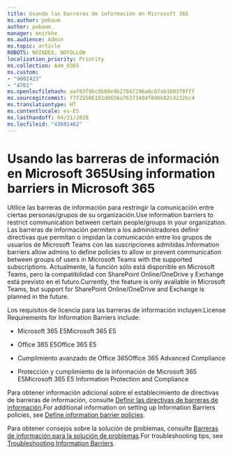 ```yaml
---
title: Usando las barreras de información en Microsoft 365
ms.author: pebaum
author: pebaum
manager: mnirkhe
ms.audience: Admin
ms.topic: article
ROBOTS: NOINDEX, NOFOLLOW
localization_priority: Priority
ms.collection: Adm_O365
ms.custom:
- "9002423"
- "4701"
ms.openlocfilehash: aaf03f9bc9b09e9b27847296a8c87ab1603f8fff
ms.sourcegitcommit: f7f25506191d0656a7637340df806b82c4232bc4
ms.translationtype: HT
ms.contentlocale: es-ES
ms.lasthandoff: 04/21/2020
ms.locfileid: "43601462"
---
```

# <a name="using-information-barriers-in-microsoft-365"></a><span data-ttu-id="131b0-102">Usando las barreras de información en Microsoft 365</span><span class="sxs-lookup"><span data-stu-id="131b0-102">Using information barriers in Microsoft 365</span></span>

<span data-ttu-id="131b0-103">Utilice las barreras de información para restringir la comunicación entre ciertas personas/grupos de su organización.</span><span class="sxs-lookup"><span data-stu-id="131b0-103">Use information barriers to restrict communication between certain people/groups in your organization.</span></span> <span data-ttu-id="131b0-104">Las barreras de información permiten a los administradores definir directivas que permitan o impidan la comunicación entre los grupos de usuarios de Microsoft Teams con las suscripciones admitidas.</span><span class="sxs-lookup"><span data-stu-id="131b0-104">Information barriers allow admins to define policies to allow or prevent communication between groups of users in Microsoft Teams with the supported subscriptions.</span></span>  <span data-ttu-id="131b0-105">Actualmente, la función sólo está disponible en Microsoft Teams, pero la compatibilidad con SharePoint Online/OneDrive y Exchange está previsto en el futuro.</span><span class="sxs-lookup"><span data-stu-id="131b0-105">Currently, the feature is only available in Microsoft Teams, but support for SharePoint Online/OneDrive and Exchange is planned in the future.</span></span>

<span data-ttu-id="131b0-106">Los requisitos de licencia para las barreras de información incluyen:</span><span class="sxs-lookup"><span data-stu-id="131b0-106">License Requirements for Information Barriers include:</span></span>

- <span data-ttu-id="131b0-107">Microsoft 365 E5</span><span class="sxs-lookup"><span data-stu-id="131b0-107">Microsoft 365 E5</span></span>

- <span data-ttu-id="131b0-108">Office 365 E5</span><span class="sxs-lookup"><span data-stu-id="131b0-108">Office 365 E5</span></span>

- <span data-ttu-id="131b0-109">Cumplimiento avanzado de Office 365</span><span class="sxs-lookup"><span data-stu-id="131b0-109">Office 365 Advanced Compliance</span></span>

- <span data-ttu-id="131b0-110">Protección y cumplimiento de la información de Microsoft 365 E5</span><span class="sxs-lookup"><span data-stu-id="131b0-110">Microsoft 365 E5 Information Protection and Compliance</span></span>

<span data-ttu-id="131b0-111">Para obtener información adicional sobre el establecimiento de directivas de barreras de información, consulte [ Definir las directivas de barreras de información](https://docs.microsoft.com/microsoft-365/compliance/information-barriers-policies).</span><span class="sxs-lookup"><span data-stu-id="131b0-111">For additional information on setting up Information Barriers policies, see [Define information barrier policies](https://docs.microsoft.com/microsoft-365/compliance/information-barriers-policies).</span></span>

<span data-ttu-id="131b0-112">Para obtener consejos sobre la solución de problemas, consulte [ Barreras de información para la solución de problemas](https://docs.microsoft.com/microsoft-365/compliance/information-barriers-troubleshooting).</span><span class="sxs-lookup"><span data-stu-id="131b0-112">For troubleshooting tips, see [Troubleshooting Information Barriers](https://docs.microsoft.com/microsoft-365/compliance/information-barriers-troubleshooting).</span></span>
